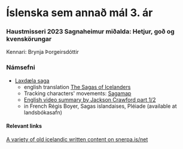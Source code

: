 # Íslenska sem annað mál 3. ár

### Haustmisseri 2023 Sagnaheimur miðalda: Hetjur, goð og kvenskörungar

Kennari: Brynja Þorgeirsdóttir

### Námsefni

* [Laxdæla saga](https://www.snerpa.is/net/isl/laxdal.htm)
    * english translation [The Sagas of Icelanders](https://www.amazon.com/Sagas-Icelanders-Penguin-Classics-Deluxe/dp/0141000031)
    * Tracking characters' movements: [Sagamap](http://sagamap.hi.is/is)
    * [English video summary by Jackson Crawford part 1/2](https://youtu.be/-b-yr8UI4hM)
    * in French Régis Boyer, Sagas islandaises, Pléiade (available at landsbókasafn)



#### Relevant links
[A variety of old icelandic written content on snerpa.is/net](https://www.snerpa.is/net/isl/laxdal.htm)
